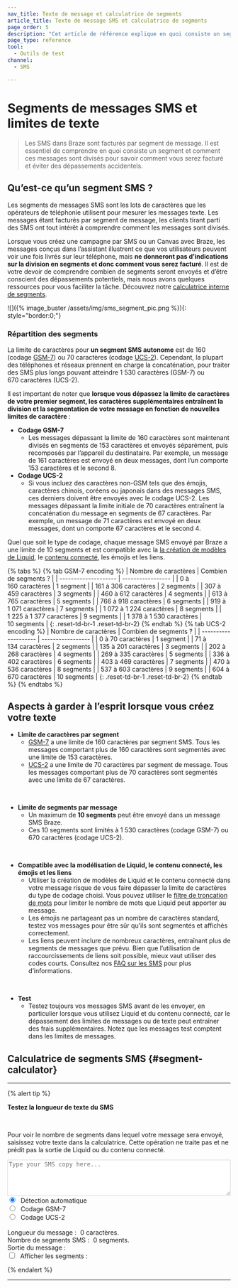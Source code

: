 ```yaml
---
nav_title: Texte de message et calculatrice de segments
article_title: Texte de message SMS et calculatrice de segments
page_order: 5
description: "Cet article de référence explique en quoi consiste un segment SMS, comment ils sont comptabilisés pour la facturation, ainsi que les aspects à garder à l’esprit lors de la création d’un message SMS."
page_type: reference
tool:
  - Outils de test
channel:
  - SMS

---
```


# Segments de messages SMS et limites de texte

> Les SMS dans Braze sont facturés par segment de message. Il est essentiel de comprendre en quoi consiste un segment et comment ces messages sont divisés pour savoir comment vous serez facturé et éviter des dépassements accidentels.

## Qu’est-ce qu’un segment SMS ?

Les segments de messages SMS sont les lots de caractères que les opérateurs de téléphonie utilisent pour mesurer les messages texte. Les messages étant facturés par segment de message, les clients tirant parti des SMS ont tout intérêt à comprendre comment les messages sont divisés.

Lorsque vous créez une campagne par SMS ou un Canvas avec Braze, les messages conçus dans l’assistant illustrent ce que vos utilisateurs peuvent voir une fois livrés sur leur téléphone, mais **ne donneront pas d’indications sur la division en segments et donc comment vous serez facturé**. Il est de votre devoir de comprendre combien de segments seront envoyés et d’être conscient des dépassements potentiels, mais nous avons quelques ressources pour vous faciliter la tâche. Découvrez notre [calculatrice interne de segments](#segment-calculator).

![]({% image_buster /assets/img/sms_segment_pic.png %}){: style="border:0;"}

### Répartition des segments

La limite de caractères pour **un segment SMS autonome** est de 160 (codage [GSM-7](https://en.wikipedia.org/wiki/GSM_03.38)) ou 70 caractères (codage [UCS-2](https://en.wikipedia.org/wiki/Universal_Coded_Character_Set)). Cependant, la plupart des téléphones et réseaux prennent en charge la concaténation, pour traiter des SMS plus longs pouvant atteindre 1 530 caractères (GSM-7) ou 670 caractères (UCS-2). 

Il est important de noter que **lorsque vous dépassez la limite de caractères de votre premier segment, les caractères supplémentaires entraînent la division et la segmentation de votre message en fonction de nouvelles limites de caractère** :
- **Codage GSM-7**
    - Les messages dépassant la limite de 160 caractères sont maintenant divisés en segments de 153 caractères et envoyés séparément, puis recomposés par l’appareil du destinataire. Par exemple, un message de 161 caractères est envoyé en deux messages, dont l’un comporte 153 caractères et le second 8. 
- **Codage UCS-2**
    - Si vous incluez des caractères non-GSM tels que des émojis, caractères chinois, coréens ou japonais dans des messages SMS, ces derniers doivent être envoyés avec le codage UCS-2. Les messages dépassant la limite initiale de 70 caractères entraînent la concaténation du message en segments de 67 caractères. Par exemple, un message de 71 caractères est envoyé en deux messages, dont un comporte 67 caractères et le second 4. 

Quel que soit le type de codage, chaque message SMS envoyé par Braze a une limite de 10 segments et est compatible avec la [la création de modèles de Liquid]({{site.baseurl}}/user_guide/personalization_and_dynamic_content/liquid/using_liquid/), le [contenu connecté]({{site.baseurl}}/user_guide/personalization_and_dynamic_content/connected_content/), les émojis et les liens.

{% tabs %}
{% tab GSM-7 encoding %}
| Nombre de caractères | Combien de segments ? |
| -------------------- | ----------------- |
| 0 à 160 caractères | 1 segment |
| 161 à 306 caractères | 2 segments |
| 307 à 459 caractères | 3 segments |
| 460 à 612 caractères | 4 segments |
| 613 à 765 caractères | 5 segments |
| 766 à 918 caractères | 6 segments |
| 919 à 1 071 caractères | 7 segments |
| 1 072 à 1 224 caractères | 8 segments |
| 1 225 à 1 377 caractères | 9 segments |
| 1 378 à 1 530 caractères | 10 segments |
{: .reset-td-br-1 .reset-td-br-2}
{% endtab %}
{% tab UCS-2 encoding %}
| Nombre de caractères | Combien de segments ? |
| -------------------- | ----------------- |
| 0 à 70 caractères | 1 segment |
| 71 à 134 caractères | 2 segments |
| 135 à 201 caractères | 3 segments |
| 202 à 268 caractères | 4 segments |
| 269 à 335 caractères | 5 segments |
| 336 à 402 caractères | 6 segments |
| 403 à 469 caractères | 7 segments |
| 470 à 536 caractères | 8 segments |
| 537 à 603 caractères | 9 segments |
| 604 à 670 caractères | 10 segments |
{: .reset-td-br-1 .reset-td-br-2}
{% endtab %}
{% endtabs %}

## Aspects à garder à l’esprit lorsque vous créez votre texte

- **Limite de caractères par segment**
    - [GSM-7](https://en.wikipedia.org/wiki/GSM_03.38) a une limite de 160 caractères par segment SMS. Tous les messages comportant plus de 160 caractères sont segmentés avec une limite de 153 caractères.
    - [UCS-2](https://en.wikipedia.org/wiki/Universal_Coded_Character_Set) a une limite de 70 caractères par segment de message. Tous les messages comportant plus de 70 caractères sont segmentés avec une limite de 67 caractères.<br>
<br>

- **Limite de segments par message**
    - Un maximum de **10 segments** peut être envoyé dans un message SMS Braze.
    - Ces 10 segments sont limités à 1 530 caractères (codage GSM-7) ou 670 caractères (codage UCS-2).<br>
<br>

- **Compatible avec la modélisation de Liquid, le contenu connecté, les émojis et les liens**
    - Utiliser la création de modèles de Liquid et le contenu connecté dans votre message risque de vous faire dépasser la limite de caractères du type de codage choisi. Vous pouvez utiliser le [filtre de troncation de mots](https://help.shopify.com/en/themes/liquid/filters/string-filters#truncatewords) pour limiter le nombre de mots que Liquid peut apporter au message.
    - Les émojis ne partageant pas un nombre de caractères standard, testez vos messages pour être sûr qu’ils sont segmentés et affichés correctement.
    - Les liens peuvent inclure de nombreux caractères, entraînant plus de segments de messages que prévu. Bien que l’utilisation de raccourcissements de liens soit possible, mieux vaut utiliser des codes courts. Consultez nos [FAQ sur les SMS]({{site.baseurl}}/user_guide/message_building_by_channel/sms/faqs/) pour plus d’informations.<br>
<br>

- **Test**
    - Testez toujours vos messages SMS avant de les envoyer, en particulier lorsque vous utilisez Liquid et du contenu connecté, car le dépassement des limites de messages ou de texte peut entraîner des frais supplémentaires. Notez que les messages test comptent dans les limites de messages.

## Calculatrice de segments SMS {#segment-calculator}
---

{% alert tip %}

**Testez la longueur de texte du SMS**

<br>

Pour voir le nombre de segments dans lequel votre message sera envoyé, saisissez votre texte dans la calculatrice. Cette opération ne traite pas et ne prédit pas la sortie de Liquid ou du contenu connecté.
<style>
  .segment_data_hide {
    display: none;
  }
  .segment {
    display: inline-flex;
    padding: 2px;
    font-size: 10px;
    overflow-wrap: break-word;
  }
  .message_output_char {
    display: inline-flex;
  }
  .hover_segment {
    background-color: #27368F ! important;
    color: #fff;
  }
  .segment_color_0 {
    background-color: #3accdd59;
  }
  .segment_color_1 {
    background-color: #ff934954;
  }
  .segment_color_2 {
    background-color: #f7918e47;
  }
  .segment_color_3 {
    background-color: #27368f30;
  }
</style>
<form id="sms_split">
  <textarea id="sms_message_split" placeholder="Type your SMS copy here..." style="width:100%;border: 1px solid #33333333;" rows="5"></textarea><br />
  <input type="radio" name="sms_type" value="auto" checked="checked" id="sms_type_auto" /> <label for="sms_type_auto" style="padding-left: 5px;"> Détection automatique</label><label id="auto_encoding" style="padding-left: 5px;"></label><br />
  <input type="radio" name="sms_type" value="gsm" id="sms_type_gsm" /> <label for="sms_type_gsm" style="padding-left: 5px;">Codage GSM-7</label><br />
  <input type="radio" name="sms_type" value="ucs2" id="sms_type_ucs2" /> <label for="sms_type_ucs2" style="padding-left: 5px;">Codage UCS-2</label><br />
  <br />
  Longueur du message : <span id="sms_length" style="padding-left: 5px;">0</span> caractères.<br />
  Nombre de segments SMS : <span id="sms_segments" style="padding-left: 5px;">0</span> segments. <br />
  Sortie du message : <span id="sms_output" style="padding-left: 5px;"></span><br />
  <input type="checkbox" id="segment_section" name="segment_section"> <label style="padding-left: 5px; margin-bottom: 0px;">Afficher les segments : </label>
  <span class="segment_data_hide" id="sms_segments_data"></span>
</form>
<script type="text/javascript">
var unicodeToGsm = {
0x000A: [0x0A],
0x000C: [0x1B, 0x0A],
0x000D: [0x0D],
0x0020: [0x20],
0x0021: [0x21],
0x0022: [0x22],
0x0023: [0x23],
0x0024: [0x02],
0x0025: [0x25],
0x0026: [0x26],
0x0027: [0x27],
0x0028: [0x28],
0x0029: [0x29],
0x002A: [0x2A],
0x002B: [0x2B],
0x002C: [0x2C],
0x002D: [0x2D],
0x002E: [0x2E],
0x002F: [0x2F],
0x0030: [0x30],
0x0031: [0x31],
0x0032: [0x32],
0x0033: [0x33],
0x0034: [0x34],
0x0035: [0x35],
0x0036: [0x36],
0x0037: [0x37],
0x0038: [0x38],
0x0039: [0x39],
0x003A: [0x3A],
0x003B: [0x3B],
0x003C: [0x3C],
0x003D: [0x3D],
0x003E: [0x3E],
0x003F: [0x3F],
0x0040: [0x00],
0x0041: [0x41],
0x0042: [0x42],
0x0043: [0x43],
0x0044: [0x44],
0x0045: [0x45],
0x0046: [0x46],
0x0047: [0x47],
0x0048: [0x48],
0x0049: [0x49],
0x004A: [0x4A],
0x004B: [0x4B],
0x004C: [0x4C],
0x004D: [0x4D],
0x004E: [0x4E],
0x004F: [0x4F],
0x0050: [0x50],
0x0051: [0x51],
0x0052: [0x52],
0x0053: [0x53],
0x0054: [0x54],
0x0055: [0x55],
0x0056: [0x56],
0x0057: [0x57],
0x0058: [0x58],
0x0059: [0x59],
0x005A: [0x5A],
0x005B: [0x1B, 0x3C],
0x005C: [0x1B, 0x2F],
0x005D: [0x1B, 0x3E],
0x005E: [0x1B, 0x14],
0x005F: [0x11],
0x0061: [0x61],
0x0062: [0x62],
0x0063: [0x63],
0x0064: [0x64],
0x0065: [0x65],
0x0066: [0x66],
0x0067: [0x67],
0x0068: [0x68],
0x0069: [0x69],
0x006A: [0x6A],
0x006B: [0x6B],
0x006C: [0x6C],
0x006D: [0x6D],
0x006E: [0x6E],
0x006F: [0x6F],
0x0070: [0x70],
0x0071: [0x71],
0x0072: [0x72],
0x0073: [0x73],
0x0074: [0x74],
0x0075: [0x75],
0x0076: [0x76],
0x0077: [0x77],
0x0078: [0x78],
0x0079: [0x79],
0x007A: [0x7A],
0x007B: [0x1B, 0x28],
0x007C: [0x1B, 0x40],
0x007D: [0x1B, 0x29],
0x007E: [0x1B, 0x3D],
0x00A1: [0x40],
0x00A3: [0x01],
0x00A4: [0x24],
0x00A5: [0x03],
0x00A7: [0x5F],
0x00BF: [0x60],
0x00C4: [0x5B],
0x00C5: [0x0E],
0x00C6: [0x1C],
0x00C9: [0x1F],
0x00D1: [0x5D],
0x00D6: [0x5C],
0x00D8: [0x0B],
0x00DC: [0x5E],
0x00DF: [0x1E],
0x00E0: [0x7F],
0x00E4: [0x7B],
0x00E5: [0x0F],
0x00E6: [0x1D],
0x00C7: [0x09],
0x00E8: [0x04],
0x00E9: [0x05],
0x00EC: [0x07],
0x00F1: [0x7D],
0x00F2: [0x08],
0x00F6: [0x7C],
0x00F8: [0x0C],
0x00F9: [0x06],
0x00FC: [0x7E],
0x0393: [0x13],
0x0394: [0x10],
0x0398: [0x19],
0x039B: [0x14],
0x039E: [0x1A],
0x03A0: [0x16],
0x03A3: [0x18],
0x03A6: [0x12],
0x03A8: [0x17],
0x03A9: [0x15],
0x20AC: [0x1B, 0x65]
}
var smsutil = {
map: function (sub, func) { return [].map.apply(sub, [func]) },
concatMap: function (sub, func) { return [].concat.apply([], smsutil.map(sub, func)); },
id: function (x) { return x; },
isHighSurrogate: function (c) {
var codeUnit = (c.charCodeAt != undefined) ? c.charCodeAt(0) : c;
  return codeUnit >= 0xD800 && codeUnit <= 0xDBFF;
},
numberToHexString: function(number) {
var number = number.toString(16);
if(number.length == 1) { number = "0" + number; }
  return "0x" + number;
},
hexEncode: (codeUnit) => "0x"+codeUnit.toString(16).padStart(4, '0').toUpperCase(),
/**
take a string and return a list of the Unicode characters
*/
unicodeCharacters: function (string) {
var chars = smsutil.map(string, smsutil.id);
var result = [];
while (chars.length > 0) {
    if (smsutil.isHighSurrogate(chars[0])) {
        result.push(chars.shift() + chars.shift())
    } else {
        result.push(chars.shift());
    }
}
return result;
},
/**
take a string and return a list of the Unicode codepoints
*/
unicodeCodePoints: function (string) {
var charCodes = smsutil.map(string, function (x) { return x.charCodeAt(0); });
var result = [];
while (charCodes.length > 0) {
    if (smsutil.isHighSurrogate(charCodes[0])) {
        var high = charCodes.shift();
        var low = charCodes.shift();
        result.push(((high - 0xD800) * 0x400) + (low - 0xDC00) + 0x10000)
    } else {
        result.push(charCodes.shift());
    }
}
return result;
},
/**
Encode a single (unicode) character into UTF16 "bytes"
A single unicode character may be 2 javascript characters
*/
encodeCharUtf16: function (char) {
  if (char.length === 2) {
    return [char.charCodeAt(0), char.charCodeAt(1)];
  } else {
    return [0x00, char.charCodeAt(0)];
  }
},
/**
Encode a single character into GSM0338 "bytes"
*/
encodeCharGsm: function (char) {
return unicodeToGsm[char.charCodeAt(0)];
},
_encodeEachWith: function (doEncode) {
return function (s) {
    return smsutil.map(smsutil.unicodeCharacters(s), doEncode);
}
},
pickencoding: function (s) {
// choose gsm if possible otherwise ucs2
if(smsutil.unicodeCodePoints(s).every(function (x) {return x in unicodeToGsm})) {
  $('#auto_encoding').html("(GSM)");
  return "gsm";
} else {
  $('#auto_encoding').html("(UCS-2)");
  return "ucs2";
}
},
_segmentWith: function (maxSingleSegmentSize, maxConcatSegmentSize, doEncode) {
return function (listOfUnichrs) {
    var bytes = smsutil.map(listOfUnichrs, doEncode);
    if (listOfUnichrs.length == 0) {
        return [];
    } else if ([].concat.apply([], bytes).length <= maxSingleSegmentSize) {
        return [{text:listOfUnichrs, bytes: bytes}];
    }
    var segments = []
    while(listOfUnichrs.length > 0) {
        var segment = {text: [], bytes: []};
        var length = 0;
        function nextChrLen() {
            return bytes[0] === undefined ? length : length + bytes[0].length;
        }
        while(listOfUnichrs.length > 0 && nextChrLen() <= maxConcatSegmentSize) {
            var c = listOfUnichrs.shift()
            var b = bytes.shift();
            segment.text.push(c);
            segment.bytes.push(b);
            if(b != undefined) length += b.length;
        }
        segments.push(segment);
    }
    return segments;
}
}
}
var encoder = {
gsm: smsutil._encodeEachWith(smsutil.encodeCharGsm),
ucs2: smsutil.encodeCharUtf16,
auto: function (s) { return encoder[smsutil.pickencoding(s)](s); },
}
var segmenter = {
gsm: smsutil._segmentWith(160, 153, smsutil.encodeCharGsm),
ucs2: smsutil._segmentWith(140, 134, smsutil.encodeCharUtf16),
auto: function (s) { return segmenter[smsutil.pickencoding(s)](s); },
}

function countLength(type, s) {
  const t = (type === "auto") ? smsutil.pickencoding(s) : type;

  if (t === "gsm") {
    return s.length + (s.match(/\^|€|{|}|\[|\]|~|\|/g) || []).length;
  } else {
    return s.length;
  }
}

function updateSMSSplit(){
    var sms_text = $('#sms_message_split').val();
    var sms_type = $('#sms_split input[name=sms_type]:checked').val();
    var unicodeinput = smsutil.unicodeCharacters(sms_text);
    var encodedChars = encoder[sms_type](sms_text);
    var smsSegments = segmenter[sms_type](unicodeinput);
    $('#sms_length').html(countLength(sms_type, sms_text));
    $('#sms_segments').html(smsSegments.length);
    const segmentColors = (i) => `segment_color_${i > 3 ? i%3 : i}`;
    const segmentsHtml = smsSegments.map((segment,segment_index) =>  segment.bytes.map((byte, i) => `<div id='sms_segments_data_${segment_index}-${i}' class='segment ${segmentColors(segment_index)}'>${byte.map(b => smsutil.hexEncode(b)).join(" ")}</div>`).join(""));
    const messageOutput = smsSegments.map((segment,segment_index) =>  segment.text.map((ch, i) => `<div id='message_output_data_${segment_index}-${i}' class='message_output_char ${segmentColors(segment_index)}'>${ch !== " " ? ch : "&nbsp;"}</div>`).join(""));
    $('#sms_output').html(messageOutput);
    $('#sms_segments_data').html(segmentsHtml);
    $('#segment_section').click(function() {
      if($(this).is(":checked")) {
        $("#sms_segments_data").show();
      }
      else {
        $("#sms_segments_data").hide();
      }
    })
}
const implementHover = (hover_id, input_id_prefix, output_id_prefix) => {
  $(hover_id).mouseover(function(e){
    var input_id = e.target.id;
    var index = input_id.split(input_id_prefix)[1];
    if(!index) {
      return;
    }
    var output_id = `#${output_id_prefix}${index}`;
    $(`${output_id}, #${input_id}`).addClass("hover_segment");
    $(`#${input_id}`).mouseleave(function() {
    $(`${output_id}, #${input_id}`).removeClass("hover_segment");
  });
});
};
//highlight segment to message output
implementHover("#sms_segments_data", "sms_segments_data_", "message_output_data_");
//highlight message output to segment
implementHover("#sms_output", "message_output_data_", "sms_segments_data_");
$('#sms_message_split').on("input", function(e){
  $('#auto_encoding').html("");
  updateSMSSplit();
});
$('#sms_split input[name=sms_type]').change(function(e){
    $('#auto_encoding').html("");
    updateSMSSplit();
});
</script>

{% endalert %}

---